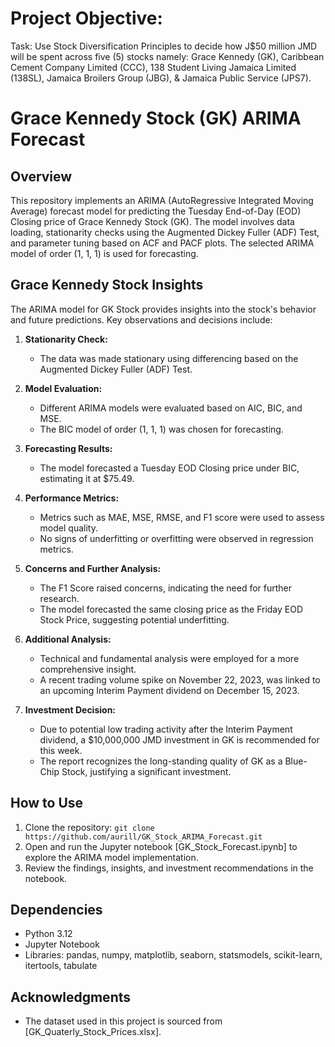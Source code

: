 # Project Objective: 

Task: Use Stock Diversification Principles to decide how J$50 million JMD will be spent across five (5) stocks namely: Grace Kennedy (GK), Caribbean Cement Company Limited (CCC), 138 Student Living Jamaica Limited (138SL), Jamaica Broilers Group (JBG), & Jamaica Public Service (JPS7). 

# Grace Kennedy Stock (GK) ARIMA Forecast

## Overview
This repository implements an ARIMA (AutoRegressive Integrated Moving Average) forecast model for predicting the Tuesday End-of-Day (EOD) Closing price of Grace Kennedy Stock (GK). The model involves data loading, stationarity checks using the Augmented Dickey Fuller (ADF) Test, and parameter tuning based on ACF and PACF plots. The selected ARIMA model of order (1, 1, 1) is used for forecasting.

## Grace Kennedy Stock Insights
The ARIMA model for GK Stock provides insights into the stock's behavior and future predictions. Key observations and decisions include:

1. **Stationarity Check:**
   - The data was made stationary using differencing based on the Augmented Dickey Fuller (ADF) Test.

2. **Model Evaluation:**
   - Different ARIMA models were evaluated based on AIC, BIC, and MSE.
   - The BIC model of order (1, 1, 1) was chosen for forecasting.

3. **Forecasting Results:**
   - The model forecasted a Tuesday EOD Closing price under BIC, estimating it at $75.49.

4. **Performance Metrics:**
   - Metrics such as MAE, MSE, RMSE, and F1 score were used to assess model quality.
   - No signs of underfitting or overfitting were observed in regression metrics.

5. **Concerns and Further Analysis:**
   - The F1 Score raised concerns, indicating the need for further research.
   - The model forecasted the same closing price as the Friday EOD Stock Price, suggesting potential underfitting.

6. **Additional Analysis:**
   - Technical and fundamental analysis were employed for a more comprehensive insight.
   - A recent trading volume spike on November 22, 2023, was linked to an upcoming Interim Payment dividend on December 15, 2023.

7. **Investment Decision:**
   - Due to potential low trading activity after the Interim Payment dividend, a $10,000,000 JMD investment in GK is recommended for this week.
   - The report recognizes the long-standing quality of GK as a Blue-Chip Stock, justifying a significant investment.


## How to Use
1. Clone the repository: `git clone https://github.com/aurill/GK_Stock_ARIMA_Forecast.git`
2. Open and run the Jupyter notebook [GK_Stock_Forecast.ipynb] to explore the ARIMA model implementation.
3. Review the findings, insights, and investment recommendations in the notebook.

## Dependencies
- Python 3.12
- Jupyter Notebook
- Libraries: pandas, numpy, matplotlib, seaborn, statsmodels, scikit-learn, itertools, tabulate

## Acknowledgments
- The dataset used in this project is sourced from [GK_Quaterly_Stock_Prices.xlsx].

